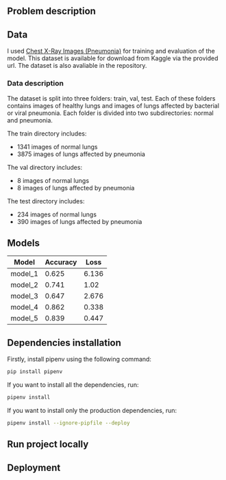## Problem description
## Data
I used [Chest X-Ray Images (Pneumonia)](https://www.kaggle.com/datasets/paultimothymooney/chest-xray-pneumonia) for training and evaluation of the model. This dataset is available for download from Kaggle via the provided url. The dataset is also avaliable in the repository.
### Data description
The dataset is split into three folders: train, val, test. Each of these folders contains images of healthy lungs and images of lungs affected by bacterial or viral pneumonia. Each folder is divided into two subdirectories: normal and pneumonia.

The train directory includes:
- 1341 images of normal lungs
- 3875 images of lungs affected by pneumonia

The val directory includes:
- 8 images of normal lungs
- 8 images of lungs affected by pneumonia

The test directory includes:
- 234 images of normal lungs
- 390 images of lungs affected by pneumonia

## Models
| **Model**  | **Accuracy** | **Loss** |
| -------- | -------- | ---- |
| model_1  | 0.625    | 6.136 |
| model_2  | 0.741    | 1.02 |
| model_3  | 0.647    | 2.676  |
| model_4  | 0.862    | 0.338  |
| model_5  | 0.839    | 0.447 |

## Dependencies installation
Firstly, install pipenv using the following command:
```bash
pip install pipenv
```
If you want to install all the dependencies, run:
```bash
pipenv install
```
If you want to install only the production dependencies, run:
```bash
pipenv install --ignore-pipfile --deploy
```

## Run project locally
## Deployment
